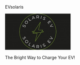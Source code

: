 <p align="center">
<p>EVsolaris</p>
<img  src="https://github.com/AbirBokhtiar/EVsolaris/blob/main/image/EVsolaris.jpg" height="120px">
<p>The Bright Way to Charge Your EV!</p>
</p>
